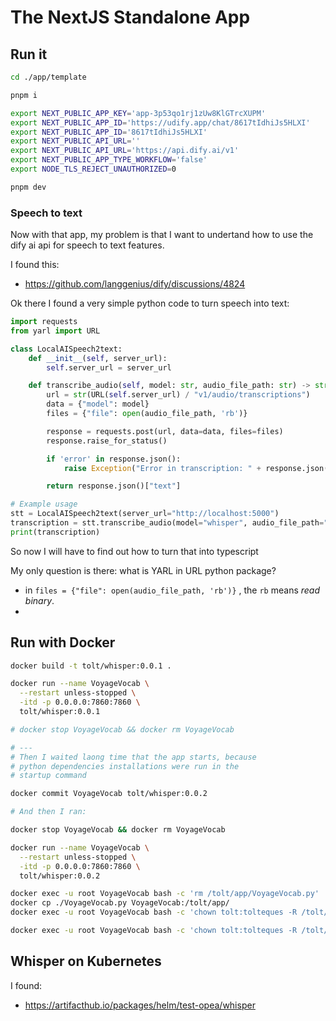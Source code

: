 # The NextJS Standalone App

## Run it

```bash
cd ./app/template

pnpm i

export NEXT_PUBLIC_APP_KEY='app-3p53qo1rj1zUw8KlGTrcXUPM'
export NEXT_PUBLIC_APP_ID='https://udify.app/chat/8617tIdhiJs5HLXI'
export NEXT_PUBLIC_APP_ID='8617tIdhiJs5HLXI'
export NEXT_PUBLIC_API_URL=''
export NEXT_PUBLIC_API_URL='https://api.dify.ai/v1'
export NEXT_PUBLIC_APP_TYPE_WORKFLOW='false'
export NODE_TLS_REJECT_UNAUTHORIZED=0

pnpm dev

```

### Speech to text

Now with that app, my problem is that I want to undertand how to use the dify ai api for speech to text features. 

I found this:

* https://github.com/langgenius/dify/discussions/4824


Ok there I found a very simple python code to turn speech into text:

```Python
import requests
from yarl import URL

class LocalAISpeech2text:
    def __init__(self, server_url):
        self.server_url = server_url

    def transcribe_audio(self, model: str, audio_file_path: str) -> str:
        url = str(URL(self.server_url) / "v1/audio/transcriptions")
        data = {"model": model}
        files = {"file": open(audio_file_path, 'rb')}

        response = requests.post(url, data=data, files=files)
        response.raise_for_status()

        if 'error' in response.json():
            raise Exception("Error in transcription: " + response.json()['error'])

        return response.json()["text"]

# Example usage
stt = LocalAISpeech2text(server_url="http://localhost:5000")
transcription = stt.transcribe_audio(model="whisper", audio_file_path="path/to/audio/file.wav")
print(transcription)
```

So now I will have to find out how to turn that into typescript

My only question is there: what is YARL in URL python package?

* in `files = {"file": open(audio_file_path, 'rb')}` , the `rb` means _read binary_.
* 



## Run with Docker

```bash
docker build -t tolt/whisper:0.0.1 .
```

```bash
docker run --name VoyageVocab \
  --restart unless-stopped \
  -itd -p 0.0.0.0:7860:7860 \
  tolt/whisper:0.0.1

# docker stop VoyageVocab && docker rm VoyageVocab

# ---
# Then I waited laong time that the app starts, because
# python dependencies installations were run in the
# startup command

docker commit VoyageVocab tolt/whisper:0.0.2

# And then I ran:

docker stop VoyageVocab && docker rm VoyageVocab

docker run --name VoyageVocab \
  --restart unless-stopped \
  -itd -p 0.0.0.0:7860:7860 \
  tolt/whisper:0.0.2

docker exec -u root VoyageVocab bash -c 'rm /tolt/app/VoyageVocab.py'
docker cp ./VoyageVocab.py VoyageVocab:/tolt/app/
docker exec -u root VoyageVocab bash -c 'chown tolt:tolteques -R /tolt/app/'

docker exec -u root VoyageVocab bash -c 'chown tolt:tolteques -R /tolt/app/'
```


## Whisper on Kubernetes

I found:

* https://artifacthub.io/packages/helm/test-opea/whisper